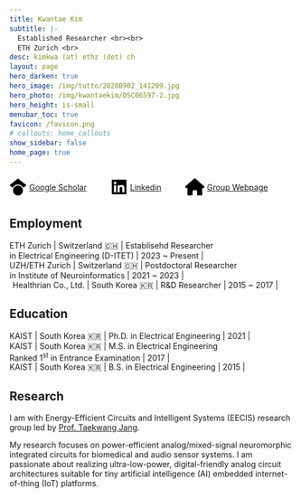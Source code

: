 ```yaml
---
title: Kwantae Kim
subtitle: |-
  Established Researcher <br><br>
  ETH Zurich <br>
desc: kimkwa (at) ethz (dot) ch
layout: page
hero_darken: true
hero_image: /img/tutto/20200902_141209.jpg
hero_photo: /img/kwantaekim/DSC06597-2.jpg
hero_height: is-small
menubar_toc: true
favicon: /favicon.png
# callouts: home_callouts
show_sidebar: false
home_page: true
---
```


<div style="display: flex; align-items: center;">
  <img src="./img/icons/icon--google-scholar.svg" style="width: auto; height: 30px;">
  <div style="margin-left: 5px;"><a href="https://scholar.google.com/citations?user=YcWEaGIAAAAJ&hl=en" target="_blank">Google Scholar</a><br></div>

  <span style="margin-right: 3em;"></span>

  <img src="./img/icons/black--linkedin-brands.png" style="width: auto; height: 30px;">
  <div style="margin-left: 5px;"><a href="https://www.linkedin.com/in/kwantae-kim-930365141/" target="_blank">Linkedin</a><br></div>

  <span style="margin-right: 3em;"></span>

  <img src="./img/icons/icon--home.svg" style="width: auto; height: 30px;">
  <div style="margin-left: 5px;"><a href="https://circuit.ee.ethz.ch" target="_blank">Group Webpage</a><br></div>
</div>

<script src="https://kit.fontawesome.com/46ff08c48c.js" crossorigin="anonymous"></script>

## Employment

<i class="fa-solid fa-school-flag"></i> ETH Zurich | Switzerland 🇨🇭 | Establisehd Researcher<br> in Electrical Engineering (D-ITET) | 2023 ~ Present |<br>
<i class="fa-solid fa-school-flag"></i> UZH/ETH Zurich | Switzerland 🇨🇭 | Postdoctoral Researcher<br>in Institute of Neuroinformatics | 2021 ~ 2023 | <br>
<span style="margin-right: 0.2em;"></span><i class="fa-solid fa-building"></i><span style="margin-right: 0.2em;"></span> Healthrian Co., Ltd. | South Korea 🇰🇷 | R&D Researcher | 2015 ~ 2017 |

## Education

<i class="fa-solid fa-graduation-cap"></i> KAIST | South Korea 🇰🇷 | Ph.D. in Electrical Engineering | 2021 |<br>
<i class="fa-solid fa-graduation-cap"></i> KAIST | South Korea 🇰🇷 | M.S. in Electrical Engineering<br>Ranked 1<sup>st</sup> in Entrance Examination | 2017 | <br>
<i class="fa-solid fa-graduation-cap"></i> KAIST | South Korea 🇰🇷 | B.S. in Electrical Engineering | 2015 |

## Research

I am with Energy-Efficient Circuits and Intelligent Systems (EECIS) research group led by [Prof. Taekwang Jang](https://circuit.ee.ethz.ch/people/prof_taekwang-jang.html).

My research focuses on power-efficient analog/mixed-signal neuromorphic integrated circuits for biomedical and audio sensor systems. I am passionate about realizing ultra-low-power, digital-friendly analog circuit architectures suitable for tiny artificial intelligence (AI) embedded internet-of-thing (IoT) platforms.
